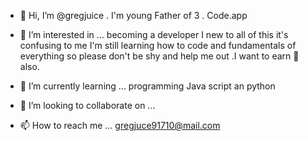 - 👋 Hi, I’m @gregjuice . I'm young Father of 3 .
Code.app
- 👀 I’m interested in ... becoming a developer I new to all of this it's confusing to me I'm still learning how to code and fundamentals of everything so please don't be shy and help me out .I want to earn 🤑 also.

- 🌱 I’m currently learning ... programming Java script an python 
- 💞️ I’m looking to collaborate on ...
- 📫 How to reach me ... gregjuce91710@mail.com

<!---
gregjuice/gregjuice is a ✨ special ✨ repository because its `README.md` (this file) appears on your GitHub profile.
You can click the Preview link to take a look at your changes.
--->
